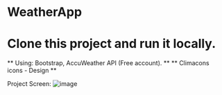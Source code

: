 # WeatherApp
# Clone this project and run it locally. 

** Using: Bootstrap, AccuWeather API (Free account). **
** Climacons icons - Design **

Project Screen: 
![image](https://user-images.githubusercontent.com/49955609/143681460-aa1b31e1-85c6-43f5-b840-fa9ad9e1d9e2.png)

